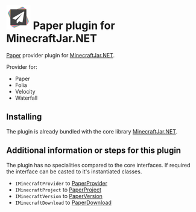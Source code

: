 ![Paper](Resources/Paper-64px.png) Paper plugin for MinecraftJar.NET
======

[Paper](https://papermc.io/) provider plugin for [MinecraftJar.NET](../../README.md).

Provider for:
- Paper
- Folia
- Velocity
- Waterfall

## Installing

The plugin is already bundled with the core library [MinecraftJar.NET](../../README.md).

## Additional information or steps for this plugin

The plugin has no specialities compared to the core interfaces.
If required the interface can be casted to it's instantiated classes.

- `IMinecraftProvider` to [PaperProvider](PaperProvider.cs)
- `IMinecraftProject` to [PaperProject](Model/PaperProject.cs)
- `IMinecraftVersion` to [PaperVersion](Model/PaperVersion.cs)
- `IMinecraftDownload` to [PaperDownload](Model/PaperDownload.cs)
